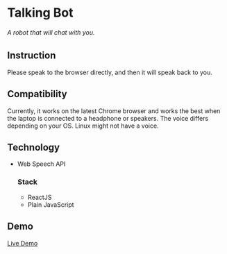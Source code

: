 # Talking Bot

###### A robot that will chat with you.

## Instruction
Please speak to the browser directly, and then it will speak back to you.

## Compatibility
Currently, it works on the latest Chrome browser and works the best when the laptop is connected to a headphone or speakers. 
The voice differs depending on your OS. 
Linux might not have a voice.

## Technology
  * Web Speech API

    ### Stack
    - ReactJS
    - Plain JavaScript

## Demo
[Live Demo](https://www.digitaleverything.net/demos/robot/)

